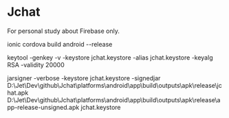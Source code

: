 # Jchat
For personal study about Firebase only.

ionic cordova build android --release

keytool -genkey -v -keystore jchat.keystore -alias jchat.keystore -keyalg RSA -validity 20000

jarsigner -verbose -keystore jchat.keystore -signedjar D:\Jet\Dev\github\Jchat\platforms\android\app\build\outputs\apk\release\jchat.apk D:\Jet\Dev\github\Jchat\platforms\android\app\build\outputs\apk\release\app-release-unsigned.apk jchat.keystore